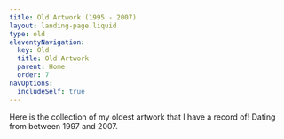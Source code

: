```yaml
---
title: Old Artwork (1995 - 2007)
layout: landing-page.liquid
type: old
eleventyNavigation:
  key: Old
  title: Old Artwork
  parent: Home
  order: 7
navOptions:
  includeSelf: true
---
```


Here is the collection of my oldest artwork that I have a record of! Dating from between 1997 and 2007.
